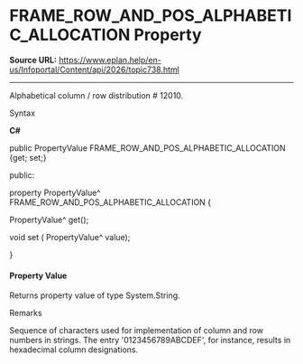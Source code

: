 # FRAME_ROW_AND_POS_ALPHABETIC_ALLOCATION Property

**Source URL:** https://www.eplan.help/en-us/Infoportal/Content/api/2026/topic738.html

---

Alphabetical column / row distribution # 12010.

Syntax

**C#**



public PropertyValue FRAME_ROW_AND_POS_ALPHABETIC_ALLOCATION {get; set;}

public:

property PropertyValue^ FRAME_ROW_AND_POS_ALPHABETIC_ALLOCATION {

   PropertyValue^ get();

   void set (    PropertyValue^ value);

}


#### Property Value

Returns property value of type System.String.

Remarks

Sequence of characters used for implementation of column and row numbers in strings. The entry '0123456789ABCDEF', for instance, results in hexadecimal column designations.
